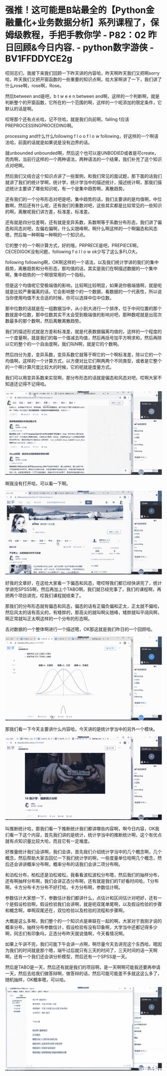 # 强推！这可能是B站最全的【Python金融量化+业务数据分析】系列课程了，保姆级教程，手把手教你学 - P82：02 昨日回顾&今日内容. - python数字游侠 - BV1FFDDYCE2g

哎同志们，我接下来我们回顾一下昨天讲的内容哈，昨天啊昨天我们又把啊sorry哈，昨天我们又把开窗函数的一些重要的知识点啊，给大家啊讲了一下，我们讲了什么rose啊，rose啊，Rose。

然后between and是吧，b t w e e n between and啊，这样的一个判断啊，就是判断整个的开窗函数，它所在的一个范围的啊，这样的一个呃添加的限定条件，它默认的话是啊。

哎呀那个还有点长哈，记不住哈，就是我们向前啊，falling f应该PREPROCESSINGPROCEDING啊。

processing and什么什么following f l o o f l o w following，好这样的一个啊语法哈，前面的话就是如果说是没有边界的话。

就unbounded unbounded啊，然后这个也可以是UNBODIED或者是可create，而肉啊，当前行这样的一个两种语法，两种语法的一个结果，我们补充了这个知识点对吧啊。

然后我们又结合这个知识点讲了一些案例，和我们常见的面试题，那下面的话我们就讲了我们的统计学啊，统计学，统计学当中的描述统计，描述统计啊，那我们描述统计主要讲了哪些知识呢，有一个是集中趋势啊，离散趋势。

还有我们的一个分布形态对吧是吧，集中趋势的话，我们主要讲的是均值啊，中位数啊，然后还有什么呢，还有我们的重数对吧，这些其实都是比较常见的一些知识的啊，离散呢我们讲方差，标准差，标准差。

还有就是四分位差啊，还有就是变异系数，系数啊等于系数分布形态，我们讲了偏态和风态对吧，左偏右偏啊，什么尖翘峰啊，啊什么啊这样的一个啊偏态和风态嗯，然后每一种啊每一种啊的一个知识点。

它的整个的一个啊计算方式，好的哦，PRPRECE是吧，PREPIECE啊，CECEDIGOK没有问题，following f o l l o w ok少写了这么多FLO大。

following following啊，OK啊这样的一个语法，以及我们统计学讲的我们的集中趋势，离散趋势和分布形态，那均值的话，其实是我们在啊描述数据的一个集中啊，集中趋势的一个啊很常用的一个指标。

但是这个均值呢它受极端值的影响，比较啊比较明显，如果说你极端值啊，就是呃就是比较严重偏离的话，它会影响整个的一个数据，看数据的一个代表性，所以说当你使用均值不太合适的时候，你可以选择中位中位数。

那中位数的话就是在一组数据当中，从小到大进行一个排序，位于中间位置的那个数就是中位数，那中位数其实不太会受到极端值的影响对吧，那种数呢就是出现次数最多的那个数啊，然后离散离散趋势。

我们的描述形式就是方差和标准差，就是代表数据偏离均值的，这样的一个程度的一个度量啊，就是我们的每一个值减去均值，然后再括号加平方啊求和，然后再除以它的整个的一个自由度啊，我们叫N啊，就是它的个数啊。

然后四分为差，变异系数，变异系数它就等于啊它的一个啊标准差，除以它的一个均值啊，这样的一个计算方式，以方便对比它们啊两两个不同类型，或者是它整个的一个啊计算尺度比较大的时候，它的呃就是度量方式。

我们可以用变异系数来实现啊，那分布形态的话就是偏态和风态对吧，哎啊大家不知道还记得不记得哈。

![](img/31bd794aef3f9577b5d750b823a3bcbf_1.png)

啊我没有打开哈，可以看一下啊。

![](img/31bd794aef3f9577b5d750b823a3bcbf_3.png)

好我的文章好，在这给大家看一下偏态和风态，嗯哎呀我们都已经快讲完了，统计学讲完SPSSS啊，然后再加上个TABO啊，我们就已经完事了，我们的课程啊，再把两个项目讲完，哎我们课程就结束了。

那我们的分布形态就有偏态和风态，偏态的话有正偏负偏和正太，正太就不偏哈，然后风太的话有高尖的，有矮胖的，那高尖的就叫啊尖翘峰，矮胖就叫平阔风啊，啊正常就叫正太啊这样的一个分布的形态啊。

去对数据的一个整体啊进行一个描述嗯，OK那这就是我们昨日的一个回顾哈。

![](img/31bd794aef3f9577b5d750b823a3bcbf_5.png)

那我们看一下今天主要讲什么内容哈，今天讲的是统计学当中的另外一个模块。

![](img/31bd794aef3f9577b5d750b823a3bcbf_7.png)

叫推断统计哈，那我们看一下推断统计我们都讲哪些内容啊，啊今日内容，OK我们看一下这个内容，首先我们讲的是统计，统计学当中的推断统计啊，这个有优点就有点知识量比较大哈，而且它有一定难度。

好推量统计我们会讲啊，我们会讲，首先我们介绍统计学当中的几个概念啊，几个概念，然后帮助大家去回忆一下我们统计学的啊，一些度量单位哈啊几个概念，然后还会讲讲概率分布啊，概率分布的话我们会讲二项分布啊。

和泊松分布，柏松还是泊松坡松，我看看波松波松分布嗯，然后我们的抽样分布，还有啊抽样分布啊，我们会讲正态分布啊，还有就是我们的T好看时间哈，T分布啊，卡方分布卡方分布不好打哈，卡方分布啊，参数估计啊。

参数估计大家想一下，参数估计我们都讲什么，点估计和区间估计对吧好，还有一个是假设检验啊，假设检验我们会讲啊，就是呃双尾单尾啊，以及假设检验的步骤和概念啊，单啊双尾还在，双位检验以及检验的流程和步骤啊。

大概是这么多啊，我们整个的一个知识点是串联在一起的啊，大家对于我刚才说的概率分布，抽样分布参数估计，假设检验有没有印象啊，大学当中还都记得多少啊，同志们有印象吗，正态分布昨天就说值啊，今天看情况啊。

如果上午讲不完，我们可能下午会讲一点啊，啊尽量今天去讲完这个东西哈，嗯因为我们的时间就是那个嗯，端午过后就只有三天的时间了，三天时间的话一天啊啊，还有一个我们还会讲分析模型，然后还有一个SPSS是一天。

然后是TABO是一天，然后还有就是我们的项目啊，是一天啊啊可能我还要再申请一天，然后去给我们做答辩啊，做答辩的话，然后可能可能差不多就这这么多了，随机抽样，OK概率嗯，可以哈。



![](img/31bd794aef3f9577b5d750b823a3bcbf_9.png)